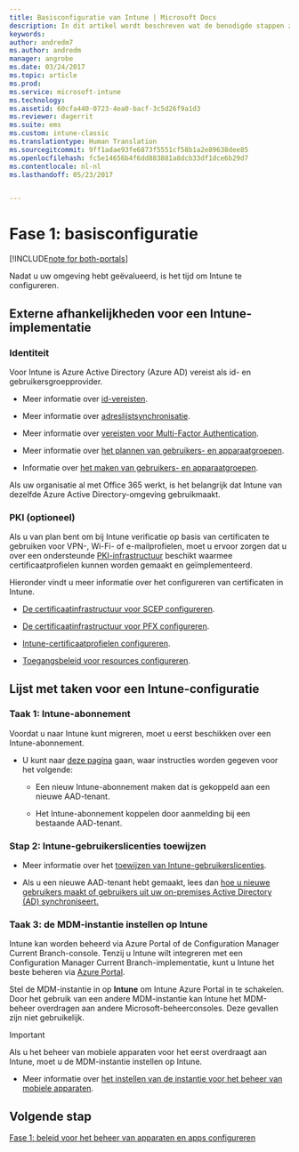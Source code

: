 ```yaml
---
title: Basisconfiguratie van Intune | Microsoft Docs
description: In dit artikel wordt beschreven wat de benodigde stappen zijn voor het configureren van Microsoft Intune.
keywords: 
author: andredm7
ms.author: andredm
manager: angrobe
ms.date: 03/24/2017
ms.topic: article
ms.prod: 
ms.service: microsoft-intune
ms.technology: 
ms.assetid: 60cfa440-0723-4ea0-bacf-3c5d26f9a1d3
ms.reviewer: dagerrit
ms.suite: ems
ms.custom: intune-classic
ms.translationtype: Human Translation
ms.sourcegitcommit: 9ff1adae93fe6873f5551cf58b1a2e89638dee85
ms.openlocfilehash: fc5e14656b4f6dd883881a8dcb33df1dce6b29d7
ms.contentlocale: nl-nl
ms.lasthandoff: 05/23/2017


---
```


# <a name="phase-1-basic-setup"></a>Fase 1: basisconfiguratie

[!INCLUDE[note for both-portals](../includes/note-for-both-portals.md)]

Nadat u uw omgeving hebt geëvalueerd, is het tijd om Intune te configureren.

## <a name="external-dependencies-for-an-intune-deployment"></a>Externe afhankelijkheden voor een Intune-implementatie

### <a name="identity"></a>Identiteit

Voor Intune is Azure Active Directory (Azure AD) vereist als id- en gebruikersgroepprovider.

-   Meer informatie over [id-vereisten](https://docs.microsoft.com/active-directory/active-directory-hybrid-identity-design-considerations-overview#design-considerations-overview).

-   Meer informatie over [adreslijstsynchronisatie](https://docs.microsoft.com/active-directory/active-directory-hybrid-identity-design-considerations-directory-sync-requirements).

-   Meer informatie over [vereisten voor Multi-Factor Authentication](https://docs.microsoft.com/active-directory/active-directory-hybrid-identity-design-considerations-multifactor-auth-requirements).

-   Meer informatie over [het plannen van gebruikers- en apparaatgroepen](/intune-classic/deploy-use/plan-your-user-and-device-groups).

-   Informatie over [het maken van gebruikers- en apparaatgroepen](/intune-classic/deploy-use/use-groups-to-manage-users-and-devices-with-microsoft-intune).

Als uw organisatie al met Office 365 werkt, is het belangrijk dat Intune van dezelfde Azure Active Directory-omgeving gebruikmaakt.

### <a name="pki-optional"></a>PKI (optioneel)

Als u van plan bent om bij Intune verificatie op basis van certificaten te gebruiken voor VPN-, Wi-Fi- of e-mailprofielen, moet u ervoor zorgen dat u over een ondersteunde [PKI-infrastructuur](/intune-classic/deploy-use/secure-resource-access-with-certificate-profiles) beschikt waarmee certificaatprofielen kunnen worden gemaakt en geïmplementeerd.

Hieronder vindt u meer informatie over het configureren van certificaten in Intune.

-   [De certificaatinfrastructuur voor SCEP configureren](/intune-classic/deploy-use/configure-certificate-infrastructure-for-scep).

-   [De certificaatinfrastructuur voor PFX configureren](/intune-classic/deploy-use/configure-certificate-infrastructure-for-pfx).

-   [Intune-certificaatprofielen configureren](/intune-classic/deploy-use/configure-intune-certificate-profiles).

-   [Toegangsbeleid voor resources configureren](/intune-classic/deploy-use/enable-access-to-company-resources-with-microsoft-intune).

## <a name="task-list-for-an-intune-setup"></a>Lijst met taken voor een Intune-configuratie

### <a name="task-1-intune-subscription"></a>Taak 1: Intune-abonnement

Voordat u naar Intune kunt migreren, moet u eerst beschikken over een Intune-abonnement.

-   U kunt naar [deze pagina](https://portal.office.com/Signup/Signup.aspx?OfferId=40BE278A-DFD1-470a-9EF7-9F2596EA7FF9&dl=INTUNE_A&ali=1#0) gaan, waar instructies worden gegeven voor het volgende:

    -   Een nieuw Intune-abonnement maken dat is gekoppeld aan een nieuwe AAD-tenant.

    -   Het Intune-abonnement koppelen door aanmelding bij een bestaande AAD-tenant.

### <a name="task-2-assign-intune-user-licenses"></a>Stap 2: Intune-gebruikerslicenties toewijzen

-   Meer informatie over het [toewijzen van Intune-gebruikerslicenties](/intune-classic/get-started/start-with-a-paid-subscription-to-microsoft-intune-step-4).

-   Als u een nieuwe AAD-tenant hebt gemaakt, lees dan [hoe u nieuwe gebruikers maakt of gebruikers uit uw on-premises Active Directory (AD) synchroniseert.](https://docs.microsoft.com/azure/active-directory/connect/active-directory-aadconnect)

### <a name="task-3-set-your-mdm-authority-to-intune"></a>Taak 3: de MDM-instantie instellen op Intune

Intune kan worden beheerd via Azure Portal of de Configuration Manager Current Branch-console. Tenzij u Intune wilt integreren met een Configuration Manager Current Branch-implementatie, kunt u Intune het beste beheren via [Azure Portal](https://portal.azure.com).

Stel de MDM-instantie in op **Intune** om Intune Azure Portal in te schakelen. Door het gebruik van een andere MDM-instantie kan Intune het MDM-beheer overdragen aan andere Microsoft-beheerconsoles. Deze gevallen zijn niet gebruikelijk.

> [!IMPORTANT]
> Als u het beheer van mobiele apparaten voor het eerst overdraagt aan Intune, moet u de MDM-instantie instellen op Intune.

-   Meer informatie over [het instellen van de instantie voor het beheer van mobiele apparaten](/intune-classic/deploy-use/prerequisites-for-enrollment#step-2-set-mdm-authority).

## <a name="next-step"></a>Volgende stap

[Fase 1: beleid voor het beheer van apparaten en apps configureren](/intune-classic/plan-design/migration-phase1-configure-device-and-app-management-policies)

